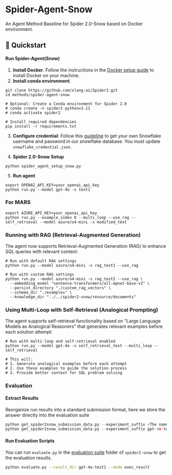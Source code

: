 # Spider-Agent-Snow

An Agent Method Baseline for Spider 2.0-Snow based on Docker environment.

## 🚀 Quickstart

#### Run Spider-Agent(Snow)

1. **Install Docker**. Follow the instructions in the [Docker setup guide](https://docs.docker.com/engine/install/) to install Docker on your machine. 
2. **Install conda environment**.
```
git clone https://github.com/xlang-ai/Spider2.git
cd methods/spider-agent-snow

# Optional: Create a Conda environment for Spider 2.0
# conda create -n spider2 python=3.11
# conda activate spider2

# Install required dependencies
pip install -r requirements.txt
```
3. **Configure credential**: Follow this [guideline](https://github.com/xlang-ai/Spider2/blob/main/assets/Snowflake_Guideline.md) to get your own Snowflake username and password in our snowflake database. You must update `snowflake_credential.json`.

4. **Spider 2.0-Snow Setup**
```
python spider_agent_setup_snow.py
```

5. **Run agent**
```
export OPENAI_API_KEY=your_openai_api_key
python run.py --model gpt-4o -s test1
```

### For MARS
```
export AZURE_API_KEY=your_openai_api_key
python run.py --example_index 0 --multi_loop --use_rag --self_retrieval --model azure/o4-mini -s modified_test
```

### Running with RAG (Retrieval-Augmented Generation)

The agent now supports Retrieval-Augmented Generation (RAG) to enhance SQL queries with relevant context:

```
# Run with default RAG settings
python run.py --model azure/o4-mini -s rag_test1 --use_rag

# Run with custom RAG settings
python run.py --model azure/o4-mini -s rag_test2 --use_rag \
  --embedding_model "sentence-transformers/all-mpnet-base-v2" \
  --persist_directory "./custom_rag_vectors" \
  --schema_dir "./examples" \
  --knowledge_dir "../../spider2-snow/resource/documents"
```

### Using Multi-Loop with Self-Retrieval (Analogical Prompting)

The agent supports self-retrieval functionality based on "Large Language Models as Analogical Reasoners" that generates relevant examples before each solution attempt:

```
# Run with multi-loop and self-retrieval enabled
python run.py --model gpt-4o -s self_retrieval_test --multi_loop --self_retrieval

# This will:
# 1. Generate analogical examples before each attempt
# 2. Use these examples to guide the solution process
# 3. Provide better context for SQL problem solving
```

### Evaluation

#### Extract Results

Reorganize run results into a standard submission format, here we store the answer directly into the evaluation suite

```python
python get_spider2snow_submission_data.py --experiment_suffix <The name of this experiment> --results_folder_name <Standard Submission Folders>
python get_spider2snow_submission_data.py --experiment_suffix gpt-4o-test1 --results_folder_name ../../spider2-snow/evaluation_suite/gpt-4o-test1
```

#### Run Evaluation Scripts

You can run `evaluate.py` in the [evaluation suite](https://github.com/xlang-ai/Spider2/tree/main/spider2-snow/evaluation_suite) folder of `spider2-snow` to get the evaluation results.


```bash
python evaluate.py --result_dir gpt-4o-test1 --mode exec_result
```


